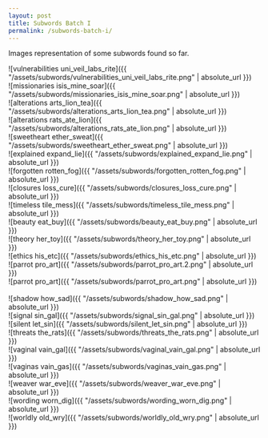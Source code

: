 ```yaml
---
layout: post
title: Subwords Batch I
permalink: /subwords-batch-i/ 
---
```


Images representation of some subwords found so far.

![vulnerabilities uni_veil_labs_rite]({{ "/assets/subwords/vulnerabilities_uni_veil_labs_rite.png" | absolute_url }})
&nbsp;  
![missionaries isis_mine_soar]({{ "/assets/subwords/missionaries_isis_mine_soar.png" | absolute_url }})
&nbsp;  
![alterations arts_lion_tea]({{ "/assets/subwords/alterations_arts_lion_tea.png" | absolute_url }})
&nbsp;  
![alterations rats_ate_lion]({{ "/assets/subwords/alterations_rats_ate_lion.png" | absolute_url }})
&nbsp;  
![sweetheart ether_sweat]({{ "/assets/subwords/sweetheart_ether_sweat.png" | absolute_url }})
&nbsp;  
![explained expand_lie]({{ "/assets/subwords/explained_expand_lie.png" | absolute_url }})
&nbsp;  
![forgotten rotten_fog]({{ "/assets/subwords/forgotten_rotten_fog.png" | absolute_url }})
&nbsp;  
![closures loss_cure]({{ "/assets/subwords/closures_loss_cure.png" | absolute_url }})
&nbsp;  
![timeless tile_mess]({{ "/assets/subwords/timeless_tile_mess.png" | absolute_url }})
&nbsp;  
![beauty eat_buy]({{ "/assets/subwords/beauty_eat_buy.png" | absolute_url }})
&nbsp;  
![theory her_toy]({{ "/assets/subwords/theory_her_toy.png" | absolute_url }})
&nbsp;  
![ethics his_etc]({{ "/assets/subwords/ethics_his_etc.png" | absolute_url }})
&nbsp;  
![parrot pro_art]({{ "/assets/subwords/parrot_pro_art.2.png" | absolute_url }})
&nbsp;  
![parrot pro_art]({{ "/assets/subwords/parrot_pro_art.png" | absolute_url }})
&nbsp;  
![shadow how_sad]({{ "/assets/subwords/shadow_how_sad.png" | absolute_url }})
&nbsp;  
![signal sin_gal]({{ "/assets/subwords/signal_sin_gal.png" | absolute_url }})
&nbsp;  
![silent let_sin]({{ "/assets/subwords/silent_let_sin.png" | absolute_url }})
&nbsp;  
![threats the_rats]({{ "/assets/subwords/threats_the_rats.png" | absolute_url }})
&nbsp;  
![vaginal vain_gal]({{ "/assets/subwords/vaginal_vain_gal.png" | absolute_url }})
&nbsp;  
![vaginas vain_gas]({{ "/assets/subwords/vaginas_vain_gas.png" | absolute_url }})
&nbsp;  
![weaver war_eve]({{ "/assets/subwords/weaver_war_eve.png" | absolute_url }})
&nbsp;  
![wording worn_dig]({{ "/assets/subwords/wording_worn_dig.png" | absolute_url }})
&nbsp;  
![worldly old_wry]({{ "/assets/subwords/worldly_old_wry.png" | absolute_url }})
